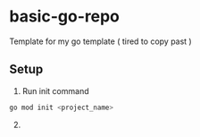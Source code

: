 # basic-go-repo

Template for my go template ( tired to copy past )

## Setup

1. Run init command

```bash
go mod init <project_name>
```

2.
